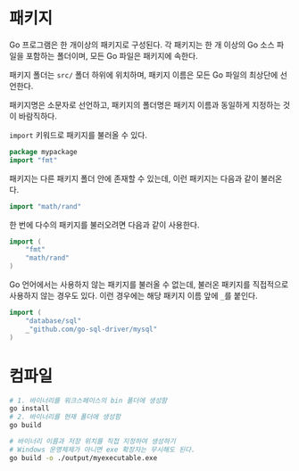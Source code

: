 # 패키지

Go 프로그램은 한 개이상의 패키지로 구성된다. 각 패키지는 한 개 이상의 Go 소스 파일을 포함하는 폴더이며, 모든 Go 파일은 패키지에 속한다.

패키지 폴더는 `src/` 폴더 하위에 위치하며, 패키지 이름은 모든 Go 파일의 최상단에 선언한다.

패키지명은 소문자로 선언하고, 패키지의 폴더명은 패키지 이름과 동일하게 지정하는 것이 바람직하다.

`import` 키워드로 패키지를 불러올 수 있다.

```go
package mypackage
import "fmt"
```

패키지는 다른 패키지 폴더 안에 존재할 수 있는데, 이런 패키지는 다음과 같이 불러온다.

```go
import "math/rand"
```

한 번에 다수의 패키지를 불러오려면 다음과 같이 사용한다.

```go
import (
    "fmt"
    "math/rand"
)
```

Go 언어에서는 사용하지 않는 패키지를 불러올 수 없는데, 불러온 패키지를 직접적으로 사용하지 않는 경우도 있다. 이런 경우에는 해당 패키지 이름 앞에 `_`를 붙인다.

```go
import (
    "database/sql"
    _"github.com/go-sql-driver/mysql"
)
```

# 컴파일

```bash
# 1. 바이너리를 워크스페이스의 bin 폴더에 생성함
go install
# 2. 바이너리를 현재 폴더에 생성함
go build

# 바이너리 이름과 저장 위치를 직접 지정하여 생성하기
# Windows 운영체제가 아니면 exe 확장자는 무시해도 된다.
go build -o ./output/myexecutable.exe
```
